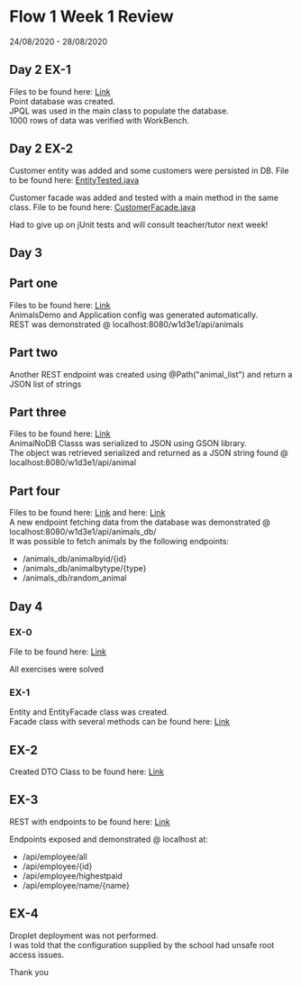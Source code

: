 # Flow 1 Week 1 Review
24/08/2020 - 28/08/2020  
  
## Day 2 EX-1
Files to be found here: [Link](https://github.com/MivleDK/3semFlow1Week1/tree/master/Week1Day2-EX1/src/main/java/entity)  
Point database was created.  
JPQL was used in the main class to populate the database.  
1000 rows of data was verified with WorkBench.  
  
    
## Day 2 EX-2  
Customer entity was added and some customers were persisted in DB. File to be found here: [EntityTested.java](https://github.com/MivleDK/3semFlow1Week1/tree/master/Week1Day2-EX2/src/main/java/entity)  
  
Customer facade was added and tested with a main method in the same class. File to be found here: [CustomerFacade.java](https://github.com/MivleDK/3semFlow1Week1/tree/master/Week1Day2-EX2/src/main/java/dbfacade)  
  
Had to give up on jUnit tests and will consult teacher/tutor next week!  
  
    
## Day 3 
## Part one  
Files to be found here: [Link](https://github.com/MivleDK/3semFlow1Week1/tree/master/Week1Day3/src/main/java/rest)  
AnimalsDemo and Application config was generated automatically.  
REST was demonstrated @ localhost:8080/w1d3e1/api/animals  
  
## Part two  
Another REST endpoint was created using @Path("animal_list") and return a JSON list of strings  
  
  
## Part three  
Files to be found here: [Link](https://github.com/MivleDK/3semFlow1Week1/tree/master/Week1Day3/src/main/java/model)  
AnimalNoDB Classs was serialized to JSON using GSON library.  
The object was retrieved serialized and returned as a JSON string found @ localhost:8080/w1d3e1/api/animal  
  
## Part four  
Files to be found here: [Link](https://github.com/MivleDK/3semFlow1Week1/tree/master/Week1Day3/src/main/java/entity) and here: [Link](https://github.com/MivleDK/3semFlow1Week1/tree/master/Week1Day3/src/main/java/rest)  
A new endpoint fetching data from the database was demonstrated @ localhost:8080/w1d3e1/api/animals_db/  
It was possible to fetch animals by the following endpoints:  
- /animals_db/animalbyid/{id}
- /animals_db/animalbytype/{type}
- /animals_db/random_animal
     
## Day 4  
  
### EX-0  
File to be found here: [Link](https://github.com/MivleDK/3semFlow1Week1/tree/master/Week1Day4-EX-0/src/main/java/tester)  
  
All exercises were solved  
    
### EX-1  
Entity and EntityFacade class was created.  
Facade class with several methods can be found here: [Link](https://github.com/MivleDK/3semFlow1Week1/tree/master/Week1Day4/src/main/java/facades)  
  
## EX-2  
Created DTO Class to be found here: [Link](https://github.com/MivleDK/3semFlow1Week1/tree/master/Week1Day4/src/main/java/dto)  
  
## EX-3  
REST with endpoints to be found here: [Link](https://github.com/MivleDK/3semFlow1Week1/tree/master/Week1Day4/src/main/java/rest)  
  
Endpoints exposed and demonstrated @ localhost at:  
- /api/employee/all
- /api/employee/{id}
- /api/employee/highestpaid
- /api/employee/name/{name}
  
## EX-4  
Droplet deployment was not performed.  
I was told that the configuration supplied by the school had unsafe root access issues.  
  
  
Thank you
